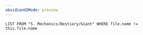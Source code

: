 ```yaml
---
obsidianUIMode: preview
---
```

```dataview
LIST FROM "5. Mechanics/Bestiary/Giant" WHERE file.name != this.file.name
```

